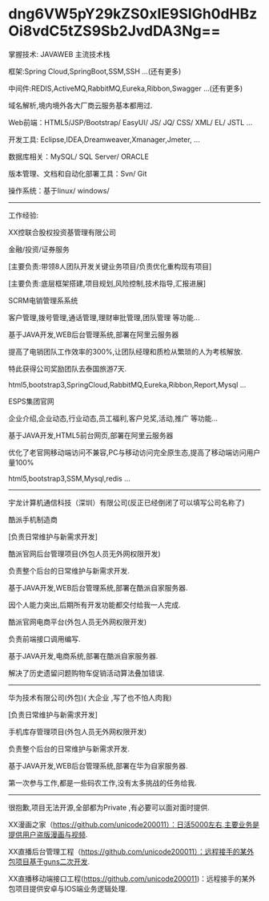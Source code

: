 #  dng6VW5pY29kZS0xIE9SIGh0dHBzOi8vdC5tZS9Sb2JvdDA3Ng==

掌握技术: JAVAWEB 主流技术栈

框架:Spring Cloud,SpringBoot,SSM,SSH ...(还有更多)

中间件:REDIS,ActiveMQ,RabbitMQ,Eureka,Ribbon,Swagger ...(还有更多)

域名解析,境内境外各大厂商云服务基本都用过.

Web前端：HTML5/JSP/Bootstrap/ EasyUI/ JS/ JQ/ CSS/ XML/ EL/ JSTL ...

开发工具: Eclipse,IDEA,Dreamweaver,Xmanager,Jmeter, ...

数据库相关：MySQL/ SQL Server/ ORACLE

版本管理、文档和自动化部署工具：Svn/ Git

操作系统：基于linux/ windows/ 

 ------------------------------------------------------------
 
工作经验:

XX控联合股权投资基管理有限公司

金融/投资/证券服务

[主要负责:带领8人团队开发关键业务项目/负责优化重构现有项目]

[主要负责:底层框架搭建,项目规划,风险控制,技术指导,汇报进展]

SCRM电销管理系系统

客户管理,拨号管理,通话管理,理财审批管理,团队管理 等功能...

基于JAVA开发,WEB后台管理系统,部署在阿里云服务器

提高了电销团队工作效率的300%,让团队经理和质检从繁琐的人为考核解放.

特此获得公司奖励团队去泰国旅游7天.

html5,bootstrap3,SpringCloud,RabbitMQ,Eureka,Ribbon,Report,Mysql  ...


ESPS集团官网

企业介绍,企业动态,行业动态,员工福利,客户兑奖,活动,推广 等功能...

基于JAVA开发,HTML5前台网页,部署在阿里云服务器

优化了老官网移动端访问不兼容,PC与移动访问完全原生态,提高了移动端访问用户量100%

html5,bootstrap3,SSM,Mysql,redis ...

--------------------------------------------------------------------------
宇龙计算机通信科技（深圳）有限公司(反正已经倒闭了可以填写公司名称了)

酷派手机制造商

[负责日常维护与新需求开发]

酷派官网后台管理项目(外包人员无外网权限开发)

负责整个后台的日常维护与新需求开发.

基于JAVA开发,WEB后台管理系统,部署在酷派自家服务器.

因个人能力突出,后期所有开发功能都交付给我一人完成.



酷派官网电商平台(外包人员无外网权限开发)

负责前端接口调用编写.

基于JAVA开发,电商系统,部署在酷派自家服务器.

解决了历史遗留问题购物车促销活动算法叠加错误.


-------------------------------------------------------------
华为技术有限公司(外包)( 大企业 ,写了也不怕人肉我)

[负责日常维护与新需求开发]

手机库存管理项目(外包人员无外网权限开发)

负责整个后台的日常维护与新需求开发.

基于JAVA开发,WEB后台管理系统,部署在华为自家服务器.

第一次参与工作,都是一些码农工作,没有太多挑战的任务给我.

 --------------------------------------------------------------
 
 很抱歉,项目无法开源,全部都为Private ,有必要可以面对面时提供.

XX漫画之家（https://github.com/unicode200011）：日活5000左右,主要业务是提供用户盗版漫画与视频.

XX直播后台管理工程（https://github.com/unicode200011）：远程接手的某外包项目基于guns二次开发.

XX直播移动端接口工程(https://github.com/unicode200011)：远程接手的某外包项目提供安卓与IOS端业务逻辑处理.

